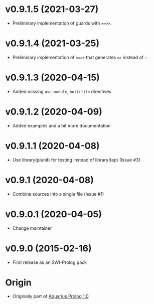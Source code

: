 # v0.9.1.5 (2021-03-27)

  * Preliminary implementation of guards with `==>>`.

# v0.9.1.4 (2021-03-25)

  * Preliminary implementation of `==>>` that generates `=>` instead of `:-`

# v0.9.1.3 (2020-04-15)

  * Added missing `use_module`, `multifile` directives

# v0.9.1.2 (2020-04-09)

  * Added examples and a bit more documentation

# v0.9.1.1 (2020-04-08)

  * Use library(plunit) for testing instead of library(tap) (Issue #3)

# v0.9.1 (2020-04-08)

  * Combine sources into a single file (Issue #1)

# v0.9.0.1 (2020-04-05)

  * Change maintainer

# v0.9.0 (2015-02-16)

  * First release as an SWI-Prolog pack

# Origin

  * Originally part of [Aquarius Prolog 1.0](https://www.info.ucl.ac.be/~pvr/aquarius.html)
